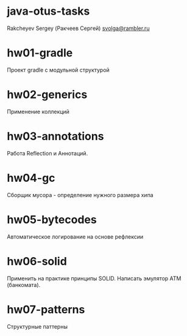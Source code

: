 # java-otus-tasks

Rakcheyev Sergey (Ракчеев Сергей)
svolga@rambler.ru


# hw01-gradle

Проект gradle с модульной структурой

# hw02-generics

Применение коллекций

# hw03-annotations

Работа Reflection и Аннотаций.

# hw04-gc

Сборщик мусора - определение нужного размера хипа

# hw05-bytecodes

Автоматическое логирование на основе рефлексии

# hw06-solid

Применить на практике принципы SOLID. Написать эмулятор АТМ (банкомата).

# hw07-patterns

Структурные паттерны
